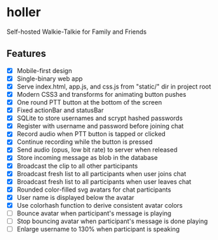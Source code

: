 # holler

Self-hosted Walkie-Talkie for Family and Friends

## Features

- [x] Mobile-first design
- [x] Single-binary web app
- [x] Serve index.html, app.js, and css.js from "static/" dir in project root
- [x] Modern CSS3 and transforms for animating button pushes
- [x] One round PTT button at the bottom of the screen
- [x] Fixed actionBar and statusBar
- [x] SQLite to store usernames and scrypt hashed passwords
- [x] Register with username and password before joining chat
- [x] Record audio when PTT button is tapped or clicked
- [x] Continue recording while the button is pressed
- [x] Send audio (opus, low bit rate) to server when released
- [x] Store incoming message as blob in the database
- [x] Broadcast the clip to all other participants
- [x] Broadcast fresh list to all participants when user joins chat
- [x] Broadcast fresh list to all participants when user leaves chat
- [x] Rounded color-filled svg avatars for chat participants
- [x] User name is displayed below the avatar
- [x] Use colorhash function to derive consistent avatar colors
- [ ] Bounce avatar when participant's message is playing
- [ ] Stop bouncing avatar when participant's message is done playing
- [ ] Enlarge username to 130% when participant is speaking
